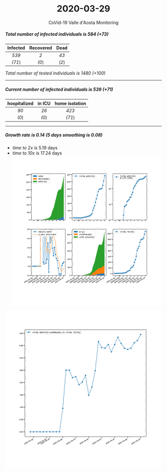 <div align='center'>

# 2020-03-29
CoVid-19 Valle d'Aosta Monitoring
</div>

##### Total number of infected individuals is 584 (+73)
Infected | Recovered | Dead
:---: | :---: | :---:
*539* | *2* | *43*
*(71*) | *(0*) | (*2*)

*Total number of tested individuals is 1480 (+100)*
***
##### Current number of infected individuals is 539 (+71)
hospitalized | in ICU | home isolation
:---: | :---: | :---:
*90* |*26* |*423*
*(0*) |*(0*) |*(71*)
***
##### Growth rate is 0.14 (5 days smoothing is 0.08)
- *time to 2x* is 5.19 days
- *time to 10x* is 17.24 days
![stats][stats]

![infected_normalized][infected_normalized]

[stats]: stats_Valled'Aosta.png
[infected_normalized]: infected_normalized_Valled'Aosta.png
